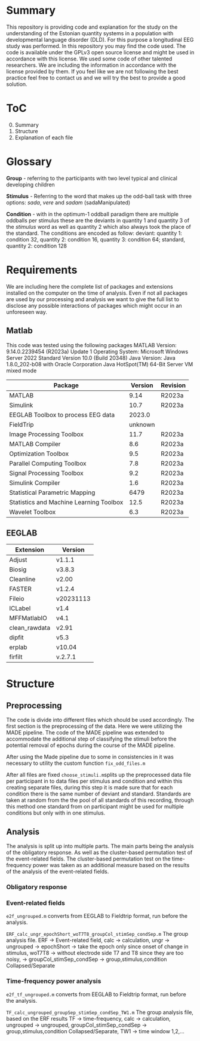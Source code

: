 # Summary
This repository is providing code and explanation for the study on the understanding of the Estonian quantity systems in a population with developmental language disorder (DLD). For this purpose a longitudinal EEG study was performed. In this repository you may find the code used. 
The code is available under the GPLv3 open source license and might be used in accordance with this license. We used some code of other talented researchers. We are including the information in accordance with the license provided by them. If you feel like we are not following the best practice feel free to contact us and we will try the best to provide a good solution.

# ToC
0. Summary
1. Structure
2. Explanation of each file

# Glossary
**Group** - referring to the participants with two level typical and clinical developing children 

**Stimulus** - Referring to the word that makes up the odd-ball task with three options: *sada*, *vere* and *sadam* (sadaManipulated) 

**Condition** - with in the optimum-1 oddball paradigm there are multiple oddballs per stimulus these are the deviants in quantity 1 and quantity 3 of the *stimulus* word as well as quantity 2 which also always took the place of the standard. The conditions are encoded as follow: deviant:  quantity 1: condition 32, quantity 2: condition 16, quantity 3: condition 64; standard, quantity 2: condition 128
# Requirements

We are including here the complete list of packages and extensions installed on the computer on the time of analysis. Even if not all packages are used by our processing and analysis we want to give the full list to disclose any possible interactions of packages which might occur in an unforeseen way.

## Matlab
This code was tested using the following packages
MATLAB Version: 9.14.0.2239454 (R2023a) Update 1
Operating System: Microsoft Windows Server 2022 Standard Version 10.0 (Build 20348)
 Java Version: Java 1.8.0_202-b08 with Oracle Corporation Java HotSpot(TM) 64-Bit Server VM mixed mode

| Package                                 | Version | Revision |
| --------------------------------------- | ------- | -------- |
| MATLAB                                  | 9.14    | R2023a   |
| Simulink                                | 10.7    | R2023a   |
| EEGLAB Toolbox to process EEG data      | 2023.0  |          |
| FieldTrip                               | unknown |          |
| Image Processing Toolbox                | 11.7    | R2023a   |
| MATLAB Compiler                         | 8.6     | R2023a   |
| Optimization Toolbox                    | 9.5     | R2023a   |
| Parallel Computing Toolbox              | 7.8     | R2023a   |
| Signal Processing Toolbox               | 9.2     | R2023a   |
| Simulink Compiler                       | 1.6     | R2023a   |
| Statistical Parametric Mapping          | 6479    | R2023a   |
| Statistics and Machine Learning Toolbox | 12.5    | R2023a   |
| Wavelet Toolbox                         | 6.3     | R2023a   |
## EEGLAB

| Extension     | Version   |
| ------------- | --------- |
| Adjust        | v1.1.1    |
| Biosig        | v3.8.3    |
| Cleanline     | v2.00     |
| FASTER        | v1.2.4    |
| Fileio        | v20231113 |
| ICLabel       | v1.4      |
| MFFMatlabIO   | v4.1      |
| clean_rawdata | v2.91     |
| dipfit        | v5.3      |
| erplab        | v10.04    |
| firfilt       | v.2.7.1   |

# Structure

## Preprocessing

The code is divide into different files which should be used accordingly.
The first section is the preprocessing of the data. Here we were utilizing the MADE pipeline. The code of the MADE pipeline was extended to accommodate the additional step of classifying the stimuli before the potential removal of epochs during the course of the MADE pipeline. 

After using the Made pipeline due to some in consistencies in it was necessary to utility the custom function `fix_odd_files.m` 

After all files are fixed `choose_stimuli.m`splits up the preprocessed data file per participant in to data files per stimulus and condition and within this creating separate files, during this step it is made sure that for each condition there is the same number of deviant and standard. Standards are taken at random from the the pool of all standards of this recording, through this method one standard from on participant might be used for multiple conditions but only with in one stimulus.

## Analysis

The analysis is split up into multiple parts. The main parts being the analysis of the obligatory response. As well as the cluster-based permutation test of the event-related fields. The cluster-based permutation test on the time-frequency power was taken as an additional measure based on the results of the analysis of the event-related fields.

### Obligatory response



### Event-related fields
`e2f_ungrouped.m` converts from EEGLAB to Fieldtrip format, run before the analysis.

`ERF_calc_ungr_epochShort_woT7T8_groupCol_stimSep_condSep.m` The group analysis file.
ERF -> Event-related field, calc -> calculation, ungr -> ungrouped -> epochShort -> take the epoch only since onset of change in stimulus, woT7T8 -> without electrode side T7 and T8 since they are too noisy, -> groupCol_stimSep_condSep -> group,stimulus,condition Collapsed/Separate


### Time-frequency power analysis
`e2f_tf_ungrouped.m` converts from EEGLAB to Fieldtrip format, run before the analysis.

`TF_calc_ungrouped_groupSep_stimSep_condSep_TW1.m` The group analysis file, based on the ERF results
TF -> time-frequency, calc -> calculation, ungrouped -> ungrouped, groupCol_stimSep_condSep -> group,stimulus,condition Collapsed/Separate, TW1 -> time window 1,2,...
